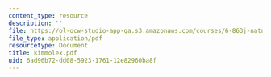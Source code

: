 ```yaml
---
content_type: resource
description: ''
file: https://ol-ocw-studio-app-qa.s3.amazonaws.com/courses/6-863j-natural-language-and-the-computer-representation-of-knowledge-spring-2003/6ad96b72dd085923176112e82960ba8f_kimmolex.pdf
file_type: application/pdf
resourcetype: Document
title: kimmolex.pdf
uid: 6ad96b72-dd08-5923-1761-12e82960ba8f
---
```

